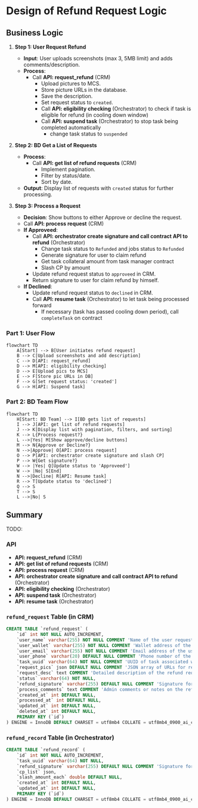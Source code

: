 # Design of Refund Request Logic

## Business Logic

1. **Step 1: User Request Refund**  
   - **Input**: User uploads screenshots (max 3, 5MB limit) and adds comments/description.  
   - **Process**:  
     - Call **API: request_refund** (CRM)
       - Upload pictures to MCS.  
       - Store picture URLs in the database.  
       - Save the description.  
       - Set request status to `created`.
       - Call **API: eligibility checking** (Orchestrator) to check if task is eligible for refund (in cooling down window)
       - Call **API: suspend task** (Orchestrator) to stop task being completed automatically
         - change task status to `suspended`

2. **Step 2: BD Get a List of Requests**  
   - **Process**:  
     - Call **API: get list of refund requests**  (CRM)
       - Implement pagination.  
       - Filter by status/date.  
       - Sort by date.  
   - **Output**: Display list of requests with `created` status for further processing.

3. **Step 3: Process a Request**  
   - **Decision**: Show buttons to either Approve or decline the request.  
   - Call **API: process request** (CRM)
   - **If Approveed**:  
     - Call **API: orchestrator create signature and call contract API to refund** (Orchestrator)
       - Change task status to `Refunded` and jobs status to `Refunded` 
       - Generate signature for user to claim refund
       - Get task collateral amount from task manager contract
       - Slash CP by amount
     - Update refund request status to `approveed` in CRM.
     - Return signature to user for claim refund by himself.
   - **If Declined**:  
     - Update refund request status to `declined` in CRM.
     - Call **API: resume task** (Orchestrator) to let task being processed forward
       - If necessary (task has passed cooling down period), call `completeTask` on contract

### Part 1: User Flow

```mermaid
flowchart TD
    A[Start] --> B[User initiates refund request]
    B --> C[Upload screenshots and add description]
    C --> D[API: request_refund]
    D --> M[API: eligibility checking]
    D --> E[Upload pics to MCS]
    E --> F[Store pic URLs in DB]
    F --> G[Set request status: 'created']
    G --> H[API: Suspend task]
```

### Part 2: BD Team Flow

```mermaid
flowchart TD
    H[Start: BD Team] --> I[BD gets list of requests]
    I --> J[API: get list of refund requests]
    J --> K[Display list with pagination, filters, and sorting]
    K --> L{Process request?}
    L -->|Yes| M[Show approve/decline buttons]
    M --> N{Approve or Decline?}
    N -->|Approve| O[API: process request]
    O --> P[API: orchestrator create signature and slash CP]
    P --> W{Get signature?}
    W --> |Yes| Q[Update status to 'Approveed']
    W --> |No| S[End]
    N -->|Decline| R[API: Resume task]
    R --> T[Update status to 'declined']
    Q --> S
    T --> S
    L -->|No| S
```

## Summary

TODO:

### API

- **API: request_refund** (CRM)
- **API: get list of refund requests**  (CRM)
- **API: process request** (CRM)
- **API: orchestrator create signature and call contract API to refund** (Orchestrator)
- **API: eligibility checking** (Orchestrator)
- **API: suspend task** (Orchestrator)
- **API: resume task** (Orchestrator)

### `refund_request` Table (in CRM)

```sql
CREATE TABLE `refund_request` (
    `id` int NOT NULL AUTO_INCREMENT,
    `user_name` varchar(255) NOT NULL COMMENT 'Name of the user requesting the refund',
    `user_wallet` varchar(255) NOT NULL COMMENT 'Wallet address of the user',
    `user_email` varchar(255) NOT NULL COMMENT 'Email address of the user',
    `user_phone` varchar(20) DEFAULT NULL COMMENT 'Phone number of the user (optional)',
    `task_uuid` varchar(64) NOT NULL COMMENT 'UUID of task associated with the refund request',
    `request_pics` json DEFAULT NULL COMMENT 'JSON array of URLs for refund request pictures',
    `request_desc` text COMMENT 'Detailed description of the refund request',
    `status` varchar(64) NOT NULL,
    `refund_signature` varchar(255) DEFAULT NULL COMMENT 'Signature for refund (if approved)',
    `process_comments` text COMMENT 'Admin comments or notes on the refund process',
    `created_at` int DEFAULT NULL,
    `processed_at` int DEFAULT NULL,
    `updated_at` int DEFAULT NULL,
    `deleted_at` int DEFAULT NULL,
    PRIMARY KEY (`id`)
) ENGINE = InnoDB DEFAULT CHARSET = utf8mb4 COLLATE = utf8mb4_0900_ai_ci;
```


### `refund_record` Table (in Orchestrator)


```sql
CREATE TABLE `refund_record` (
    `id` int NOT NULL AUTO_INCREMENT,
    `task_uuid` varchar(64) NOT NULL,
    `refund_signature` varchar(255) DEFAULT NULL COMMENT 'Signature for refund (if approved)',
    `cp_list` json,
    `slash_amount_each` double DEFAULT NULL,
    `created_at` int DEFAULT NULL,
    `updated_at` int DEFAULT NULL,
    PRIMARY KEY (`id`)
) ENGINE = InnoDB DEFAULT CHARSET = utf8mb4 COLLATE = utf8mb4_0900_ai_ci;
```
